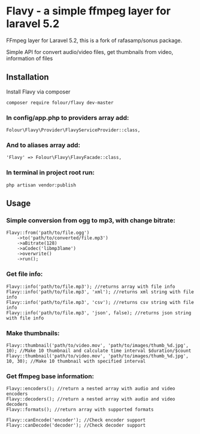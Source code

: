 # Flavy - a simple ffmpeg layer for laravel 5.2

FFmpeg layer for Laravel 5.2, this is a fork of rafasamp/sonus package.

Simple API for convert audio/video files, get thumbnails from video, information of files

## Installation
Install Flavy via composer

    composer require folour/flavy dev-master
    
### In config/app.php to providers array add:

    Folour\Flavy\Provider\FlavyServiceProvider::class,

### And to aliases array add:

    'Flavy' => Folour\Flavy\FlavyFacade::class,

### In terminal in project root run:

    php artisan vendor:publish
    
## Usage
### Simple conversion from ogg to mp3, with change bitrate:

    Flavy::from('path/to/file.ogg')
        ->to('path/to/converted/file.mp3')
        ->aBitrate(128)
        ->aCodec('libmp3lame')
        ->overwrite()
		->run();

### Get file info:

    Flavy::info('path/to/file.mp3'); //returns array with file info
    Flavy::info('path/to/file.mp3', 'xml'); //returns xml string with file info
    Flavy::info('path/to/file.mp3', 'csv'); //returns csv string with file info
    Flavy::info('path/to/file.mp3', 'json', false); //returns json string with file info
    
### Make thumbnails:

    Flavy::thumbnail('path/to/video.mov', 'path/to/images/thumb_%d.jpg', 10); //Make 10 thumbnail and calculate time interval $duration/$count
    Flavy::thumbnail('path/to/video.mov', 'path/to/images/thumb_%d.jpg', 10, 30); //Make 10 thumbnail with specified interval
    
### Get ffmpeg base information:

    Flavy::encoders(); //return a nested array with audio and video encoders
    Flavy::decoders(); //return a nested array with audio and video decoders
    Flavy::formats(); //return array with supported formats
    
    Flavy::canEncode('encoder'); //Check encoder support
    Flavy::canDecode('decoder'); //Check decoder support
    
		
